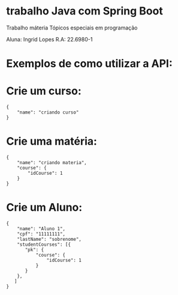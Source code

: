 # trabalho Java com Spring Boot
Trabalho máteria Tópicos especiais em programação

Aluna: Ingrid Lopes R.A: 22.6980-1

# Exemplos de como utilizar a API:

# Crie um curso: 

```
{
    "name": "criando curso"
}
```

# Crie uma matéria:

```
{
    "name": "criando materia",
    "course": {
        "idCourse": 1
    }
}
```

# Crie um Aluno:
```
{
    "name": "Aluno 1",
    "cpf": "11111111",
    "lastName": "sobrenome",
    "studentCourses": [{
       "pk": {
           "course": {
               "idCourse": 1
           }
       }
    }, 
   ]
}
```


